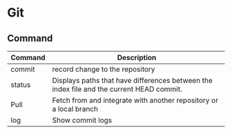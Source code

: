 # Git



## Command

| Command | Description                     |
| :------ | ------------------------------- |
| commit  | record change to the repository |
| status | Displays paths that have differences between the index file and the current HEAD commit. | 
| Pull    | Fetch from and integrate with another repository or a local branch |
| log     | Show commit logs |

